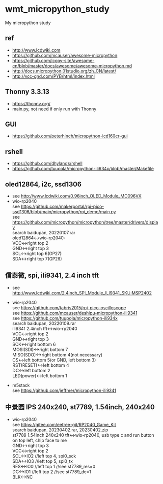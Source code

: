# wmt_micropython_study
My micropython study

## ref  
* http://www.lcdwiki.com  
* https://github.com/mcauser/awesome-micropython  
* https://github.com/icopy-site/awesome-cn/blob/master/docs/awesome/awesome-micropython.md  
* http://docs.micropython.01studio.org/zh_CN/latest/  
* http://vcc-gnd.com/PYB/html/index.html  

## Thonny 3.3.13   
* https://thonny.org/  
* main.py, not need if only run with Thonny  

## GUI  
* https://github.com/peterhinch/micropython-lcd160cr-gui  

## rshell  
* https://github.com/dhylands/rshell  
* https://github.com/tuupola/micropython-ili934x/blob/master/Makefile  

## oled12864, i2c, ssd1306  
* see http://www.lcdwiki.com/0.96inch_OLED_Module_MC096VX  
* wio-rp2040  
see https://github.com/makerportal/rpi-pico-ssd1306/blob/main/micropython/rpi_demo/main.py  
see https://github.com/micropython/micropython/tree/master/drivers/display  
search baidupan, 20220107.rar  
oled12864<->wio-rp2040:  
VCC<->right top 2  
GND<->right top 3  
SCL<->right top 6(GP27)  
SDA<->right top 7(GP26)  

## 信泰微, spi, ili9341, 2.4 inch tft  
* see http://www.lcdwiki.com/2.4inch_SPI_Module_ILI9341_SKU:MSP2402  
* wio-rp2040  
see https://github.com/tabris2015/rpi-pico-oscilloscope  
see https://github.com/mcauser/deshipu-micropython-ili9341  
see https://github.com/tuupola/micropython-ili934x  
search baidupan, 20220109.rar   
ili9341 2.4inch tft<->wio-rp2040  
VCC<->right top 2  
GND<->right top 3  
SCK<->right bottom 6  
MOSI(SDI)<->right bottom 7  
MISO(SDO)<->right bottom 4(not necessary)  
CS<->left bottom 5(or GND, left bottom 3)  
RST(RESET)<->left bottom 4  
DC<->left bottom 2  
LED(power)<->left bottom 1  

* m5stack  
see https://github.com/jeffmer/micropython-ili9341  

## 中景园 IPS 240x240, st7789, 1.54inch, 240x240  
* wio-rp2040  
see https://gitee.com/eetree-git/RP2040_Game_Kit  
search baidupan, 20230402.rar, 20230402.zip    
st7789 1.54inch 240x240 tft<->wio-rp2040, usb type c and run button on top left, chip face to me  
GND<->right top 3  
VCC<->right top 2  
SCL<->IO2 //left top 4, spi0_sck  
SDA<->IO3 //left top 5, spi0_tx  
RES<->IO0 //left top 1 //see st7789_res=0  
DC<->IO1  //left top 2 //see st7789_dc=1  
BLK<->NC  
